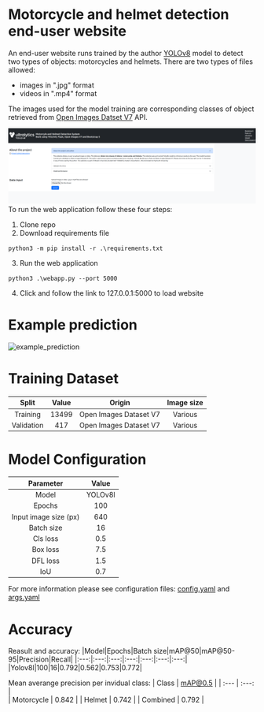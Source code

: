 
# Motorcycle and helmet detection end-user website
An end-user website runs trained by the author [YOLOv8](https://docs.ultralytics.com/) model to detect two types of objects: motorcycles and helmets.
There are two types of files allowed:
- images in ".jpg" format
- videos in ".mp4" format

The images used for the model training are corresponding classes of object retrieved from [Open Images Datset V7](https://storage.googleapis.com/openimages/web/index.html) API. 
  
![Website head](_website_head.png)
To run the web application follow these four steps: 
1. Clone repo
2. Download requirements file
```
python3 -m pip install -r .\requirements.txt
```
3. Run the web application
```
python3 .\webapp.py --port 5000 
```
4. Click and follow the link to 127.0.0.1:5000 to load website
# Example prediction
![example_prediction](example_detection.jpg)
# Training Dataset
|Split|Value|Origin|Image size|
|:---:|:---:|:---:|:---:|
|Training|13499|Open Images Dataset V7|Various|
|Validation|417|Open Images Dataset V7|Various|
# Model Configuration
|Parameter|Value|
|:---:|:---:|
|Model|YOLOv8l|
|Epochs|100|
|Input image size (px)|640|
|Batch size|16|
|Cls loss|0.5|
|Box loss|7.5|
|DFL loss|1.5|
|IoU|0.7|

For more information please see configuration files: [config.yaml](config.yaml) and [args.yaml](args.yaml) 
# Accuracy
Reasult and accuracy: 
|Model|Epochs|Batch size|mAP@50|mAP@50-95|Precision|Recall|
|:---:|:---:|:---:|:---:|:---:|:---:|:---:|
|Yolov8l|100|16|0.792|0.562|0.753|0.772|

Mean averange precision per invidual class:
| Class       |  mAP@0.5 | 
| :---        | :---:    |    
| Motorcycle  | 0.842    |
| Helmet      | 0.742    | 
| Combined    | 0.792    |

